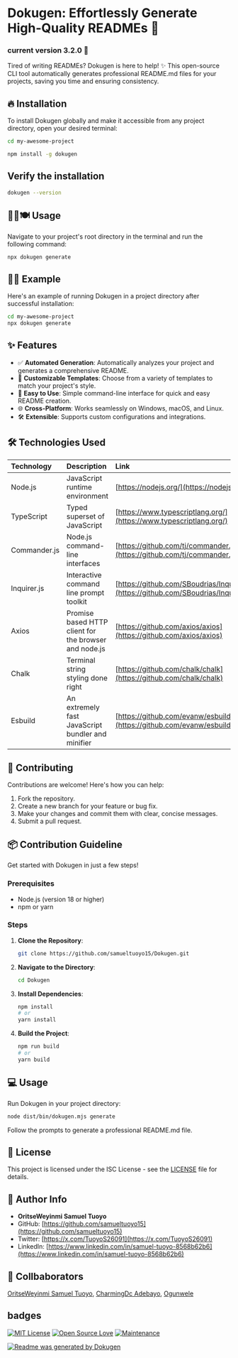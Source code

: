 # Dokugen: Effortlessly Generate High-Quality READMEs 🚀
### current version 3.2.0 🤗

Tired of writing READMEs? Dokugen is here to help! ✨ This open-source CLI tool automatically generates professional README.md files for your projects, saving you time and ensuring consistency.

## 🔥 Installation

To install Dokugen globally and make it accessible from any project directory, open your desired terminal:

```bash
cd my-awesome-project
```

```bash
npm install -g dokugen
```

## Verify the installation

```bash
dokugen --version
```

## 👨‍🍳🍽️ Usage

Navigate to your project's root directory in the terminal and run the following command:

```bash
npx dokugen generate
```

## 🚀🚀 Example

Here's an example of running Dokugen in a project directory after successful installation:

```bash
cd my-awesome-project
npx dokugen generate
```

## ✨ Features

-   ✅ **Automated Generation**: Automatically analyzes your project and generates a comprehensive README.
-   🎨 **Customizable Templates**: Choose from a variety of templates to match your project's style.
-   🚀 **Easy to Use**: Simple command-line interface for quick and easy README creation.
-   🌐 **Cross-Platform**: Works seamlessly on Windows, macOS, and Linux.
-   🛠️ **Extensible**: Supports custom configurations and integrations.

## 🛠️ Technologies Used

| Technology  | Description                                        | Link                                                           |
| :---------- | :------------------------------------------------- | :------------------------------------------------------------- |
| Node.js     | JavaScript runtime environment                     | [https://nodejs.org/](https://nodejs.org/)                     |
| TypeScript  | Typed superset of JavaScript                       | [https://www.typescriptlang.org/](https://www.typescriptlang.org/) |
| Commander.js | Node.js command-line interfaces                   | [https://github.com/tj/commander.js](https://github.com/tj/commander.js) |
| Inquirer.js | Interactive command line prompt toolkit           | [https://github.com/SBoudrias/Inquirer.js](https://github.com/SBoudrias/Inquirer.js) |
| Axios | Promise based HTTP client for the browser and node.js | [https://github.com/axios/axios](https://github.com/axios/axios) |
| Chalk | Terminal string styling done right | [https://github.com/chalk/chalk](https://github.com/chalk/chalk) |
| Esbuild | An extremely fast JavaScript bundler and minifier | [https://github.com/evanw/esbuild](https://github.com/evanw/esbuild) |

## 🤝 Contributing

Contributions are welcome! Here's how you can help:

1.  Fork the repository.
2.  Create a new branch for your feature or bug fix.
3.  Make your changes and commit them with clear, concise messages.
4.  Submit a pull request.

## 📦 Contribution Guideline 

Get started with Dokugen in just a few steps!

### Prerequisites

-   Node.js (version 18 or higher)
-   npm or yarn

### Steps

1.  **Clone the Repository**:

    ```bash
    git clone https://github.com/samueltuoyo15/Dokugen.git
    ```

2.  **Navigate to the Directory**:

    ```bash
    cd Dokugen
    ```

3.  **Install Dependencies**:

    ```bash
    npm install
    # or
    yarn install
    ```

4.  **Build the Project**:

    ```bash
    npm run build
    # or
    yarn build
    ```

## 💻 Usage

Run Dokugen in your project directory:

```bash
node dist/bin/dokugen.mjs generate 
```

Follow the prompts to generate a professional README.md file.

## 📜 License

This project is licensed under the ISC License - see the [LICENSE](LICENSE) file for details.

## 🧑 Author Info

-   **OritseWeyinmi Samuel Tuoyo**
-   GitHub: [https://github.com/samueltuoyo15](https://github.com/samueltuoyo15)
-   Twitter: [https://x.com/TuoyoS26091](https://x.com/TuoyoS26091)
-   LinkedIn: [https://www.linkedin.com/in/samuel-tuoyo-8568b62b6](https://www.linkedin.com/in/samuel-tuoyo-8568b62b6)

## 🤩 Collbaborators 
[OritseWeyinmi Samuel Tuoyo](https://github.com/samueltuoyo15), [CharmingDc Adebayo](https://github.com/Charmingdc), [Ogunwele](https://github.com/ogunlewe)

##  badges

[![MIT License](https://img.shields.io/badge/License-MIT-green.svg)](https://choosealicense.com/licenses/mit/)
[![Open Source Love](https://badges.frapsoft.com/os/v1/open-source.svg?v=103)](https://opensource.org/)
[![Maintenance](https://img.shields.io/badge/Maintained%3F-yes-green.svg)](https://GitHub.com/Naereen/StrapDown.js/graphs/commit-activity)

[![Readme was generated by Dokugen](https://img.shields.io/badge/Built%20with-Dokugen-brightgreen)](https://github.com/samueltuoyo15/Dokugen)
